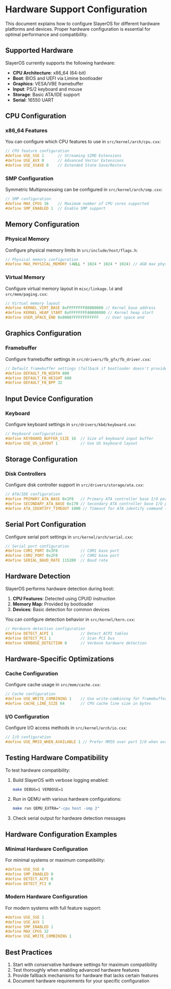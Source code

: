 # Hardware Support Configuration

This document explains how to configure SlayerOS for different hardware platforms and devices. Proper hardware configuration is essential for optimal performance and compatibility.

## Supported Hardware

SlayerOS currently supports the following hardware:

- **CPU Architecture**: x86_64 (64-bit)
- **Boot**: BIOS and UEFI via Limine bootloader
- **Graphics**: VESA/VBE framebuffer
- **Input**: PS/2 keyboard and mouse
- **Storage**: Basic ATA/IDE support
- **Serial**: 16550 UART

## CPU Configuration

### x86_64 Features

You can configure which CPU features to use in `src/kernel/arch/cpu.cxx`:

```cpp
// CPU feature configuration
#define USE_SSE 1      // Streaming SIMD Extensions
#define USE_AVX 0      // Advanced Vector Extensions
#define USE_XSAVE 0    // Extended State Save/Restore
```

### SMP Configuration

Symmetric Multiprocessing can be configured in `src/kernel/arch/smp.cxx`:

```cpp
// SMP configuration
#define MAX_CPUS 16    // Maximum number of CPU cores supported
#define SMP_ENABLED 1  // Enable SMP support
```

## Memory Configuration

### Physical Memory

Configure physical memory limits in `src/include/host/flags.h`:

```cpp
// Physical memory configuration
#define MAX_PHYSICAL_MEMORY (4ULL * 1024 * 1024 * 1024) // 4GB max physical memory
```

### Virtual Memory

Configure virtual memory layout in `misc/linkage.ld` and `src/mem/paging.cxx`:

```cpp
// Virtual memory layout
#define KERNEL_VIRT_BASE 0xFFFFFFFF80000000 // Kernel base address
#define KERNEL_HEAP_START 0xFFFFFFFFA0000000 // Kernel heap start
#define USER_SPACE_END 0x00007FFFFFFFFFFF   // User space end
```

## Graphics Configuration

### Framebuffer

Configure framebuffer settings in `src/drivers/fb_gfx/fb_driver.cxx`:

```cpp
// Default framebuffer settings (fallback if bootloader doesn't provide)
#define DEFAULT_FB_WIDTH 800
#define DEFAULT_FB_HEIGHT 600
#define DEFAULT_FB_BPP 32
```

## Input Device Configuration

### Keyboard

Configure keyboard settings in `src/drivers/kbd/keyboard.cxx`:

```cpp
// Keyboard configuration
#define KEYBOARD_BUFFER_SIZE 16  // Size of keyboard input buffer
#define USE_US_LAYOUT 1          // Use US keyboard layout
```

## Storage Configuration

### Disk Controllers

Configure disk controller support in `src/drivers/storage/ata.cxx`:

```cpp
// ATA/IDE configuration
#define PRIMARY_ATA_BASE 0x1F0   // Primary ATA controller base I/O port
#define SECONDARY_ATA_BASE 0x170 // Secondary ATA controller base I/O port
#define ATA_IDENTIFY_TIMEOUT 1000 // Timeout for ATA identify command (ms)
```

## Serial Port Configuration

Configure serial port settings in `src/kernel/arch/serial.cxx`:

```cpp
// Serial port configuration
#define COM1_PORT 0x3F8          // COM1 base port
#define COM2_PORT 0x2F8          // COM2 base port
#define SERIAL_BAUD_RATE 115200  // Baud rate
```

## Hardware Detection

SlayerOS performs hardware detection during boot:

1. **CPU Features**: Detected using CPUID instruction
2. **Memory Map**: Provided by bootloader
3. **Devices**: Basic detection for common devices

You can configure detection behavior in `src/kernel/kern.cxx`:

```cpp
// Hardware detection configuration
#define DETECT_ACPI 1            // Detect ACPI tables
#define DETECT_PCI 1             // Scan PCI bus
#define VERBOSE_DETECTION 0      // Verbose hardware detection
```

## Hardware-Specific Optimizations

### Cache Configuration

Configure cache usage in `src/mem/cache.cxx`:

```cpp
// Cache configuration
#define USE_WRITE_COMBINING 1    // Use write-combining for framebuffer
#define CACHE_LINE_SIZE 64       // CPU cache line size in bytes
```

### I/O Configuration

Configure I/O access methods in `src/kernel/arch/io.cxx`:

```cpp
// I/O configuration
#define USE_MMIO_WHEN_AVAILABLE 1 // Prefer MMIO over port I/O when available
```

## Testing Hardware Compatibility

To test hardware compatibility:

1. Build SlayerOS with verbose logging enabled:
   ```bash
   make DEBUG=1 VERBOSE=1
   ```

2. Run in QEMU with various hardware configurations:
   ```bash
   make run QEMU_EXTRA="-cpu host -smp 2"
   ```

3. Check serial output for hardware detection messages

## Hardware Configuration Examples

### Minimal Hardware Configuration

For minimal systems or maximum compatibility:

```cpp
#define USE_SSE 0
#define SMP_ENABLED 0
#define DETECT_ACPI 0
#define DETECT_PCI 0
```

### Modern Hardware Configuration

For modern systems with full feature support:

```cpp
#define USE_SSE 1
#define USE_AVX 1
#define SMP_ENABLED 1
#define MAX_CPUS 32
#define USE_WRITE_COMBINING 1
```

## Best Practices

1. Start with conservative hardware settings for maximum compatibility
2. Test thoroughly when enabling advanced hardware features
3. Provide fallback mechanisms for hardware that lacks certain features
4. Document hardware requirements for your specific configuration